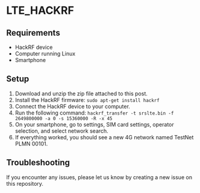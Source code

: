 # LTE_HACKRF

## Requirements
- HackRF device
- Computer running Linux
- Smartphone

## Setup
1. Download and unzip the zip file attached to this post.
2. Install the HackRF firmware: `sudo apt-get install hackrf`
3. Connect the HackRF device to your computer.
4. Run the following command: `hackrf_transfer -t srslte.bin -f 2649800000 -a 0 -s 15360000 -R -x 45`
5. On your smartphone, go to settings, SIM card settings, operator selection, and select network search.
6. If everything worked, you should see a new 4G network named TestNet PLMN 00101.

## Troubleshooting
If you encounter any issues, please let us know by creating a new issue on this repository.
